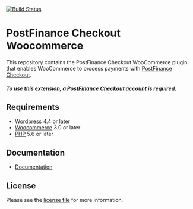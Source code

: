 [![Build Status](https://travis-ci.org/pfpayments/woocommerce.svg?branch=master)](https://travis-ci.org/pfpayments/woocommerce)

# PostFinance Checkout Woocommerce
This repository contains the PostFinance Checkout WooCommerce plugin that enables WooCommerce to process payments with [PostFinance Checkout](https://www.postfinance.ch).

##### To use this extension, a [PostFinance Checkout](https://www.postfinance.ch) account is required.

## Requirements

* [Wordpress](https://wordpress.org/) 4.4 or later
* [Woocommerce](https://woocommerce.com/) 3.0 or later
* [PHP](http://php.net/) 5.6 or later

## Documentation

* [Documentation](https://plugin-documentation.postfinance-checkout.ch/pfpayments/woocommerce/1.1.9/docs/en/documentation.html)

## License

Please see the [license file](https://github.com/pfpayments/woocommerce/blob/1.1.9/LICENSE) for more information.




